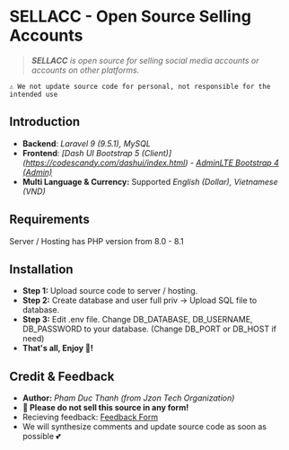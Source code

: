 # SELLACC - Open Source Selling Accounts

> ***SELLACC** is open source for selling social media accounts or accounts on other platforms.*

    ⚠️ We not update source code for personal, not responsible for the intended use

## Introduction
* **Backend**: *Laravel 9 (9.5.1), MySQL*
* **Frontend**: *[Dash UI Bootstrap 5 (Client)] (https://codescandy.com/dashui/index.html) - [AdminLTE Bootstrap 4 (Admin)](https://adminlte.io/themes/v3/index3.html)*
* **Multi Language & Currency:** Supported *English (Dollar), Vietnamese (VND)*

## Requirements
Server / Hosting has PHP version from 8.0 - 8.1

## Installation
- **Step 1:** Upload source code to server / hosting.
- **Step 2:** Create database and user full priv -> Upload SQL file to database.
- **Step 3:** Edit .env file. Change DB_DATABASE, DB_USERNAME, DB_PASSWORD to your database. (Change DB_PORT or DB_HOST if need)
- **That's all, Enjoy 🥰!**

## Credit & Feedback
- **Author:** *Pham Duc Thanh (from Jzon Tech Organization)*
- **🚫 Please do not sell this source in any form!**
- Recieving feedback: [Feedback Form](https://forms.gle/4d9jkUC2baL1wtrw7)
- We will synthesize comments and update source code as soon as possible 💕
